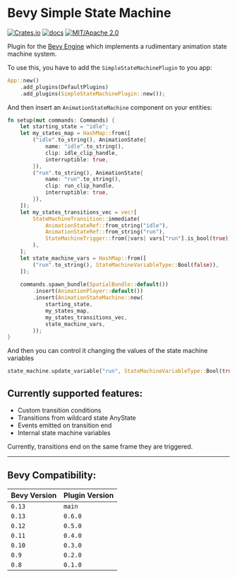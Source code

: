 # Bevy Simple State Machine

[![Crates.io](https://img.shields.io/crates/v/bevy-simple-state-machine)](https://crates.io/crates/bevy-simple-state-machine)
[![docs](https://docs.rs/bevy-simple-state-machine/badge.svg)](https://docs.rs/bevy-simple-state-machine/)
[![MIT/Apache 2.0](https://img.shields.io/badge/license-MIT%2FApache-blue.svg)](./LICENSE)

Plugin for the [Bevy Engine](https://bevyengine.org) which implements
a rudimentary animation state machine system.

To use this, you have to add the `SimpleStateMachinePlugin` to you app:

```rust
App::new()
    .add_plugins(DefaultPlugins)
    .add_plugins(SimpleStateMachinePlugin::new());
```

And then insert an `AnimationStateMachine` component on your entities:

```rust
fn setup(mut commands: Commands) {
    let starting_state = "idle";
    let my_states_map = HashMap::from([
        ("idle".to_string(), AnimationState{
            name: "idle".to_string(),
            clip: idle_clip_handle,
            interruptible: true,
        }),
        ("run".to_string(), AnimationState{
            name: "run".to_string(),
            clip: run_clip_handle,
            interruptible: true,
        }),
    ]);
    let my_states_transitions_vec = vec![
        StateMachineTransition::immediate(
            AnimationStateRef::from_string("idle"),
            AnimationStateRef::from_string("run"),
            StateMachineTrigger::from(|vars| vars["run"].is_bool(true)),
        ),
    ];
    let state_machine_vars = HashMap::from([
        ("run".to_string(), StateMachineVariableType::Bool(false)),    
    ]);
     
    commands.spawn_bundle(SpatialBundle::default())
        .insert(AnimationPlayer::default())
        .insert(AnimationStateMachine::new(
            starting_state,
            my_states_map,
            my_states_transitions_vec,
            state_machine_vars,
        ));
}
```

And then you can control it changing the values of the state machine variables
 
```rust
state_machine.update_variable("run", StateMachineVariableType::Bool(true));
```

## Currently supported features:

 - Custom transition conditions
 - Transitions from wildcard state AnyState
 - Events emitted on transition end
 - Internal state machine variables

Currently, transitions end on the same frame they are triggered.

---
## Bevy Compatibility:

| Bevy Version | Plugin Version       |
|--------------|----------------------|
| `0.13`       | `main`               |
| `0.13`       | `0.6.0`              |
| `0.12`       | `0.5.0`              |
| `0.11`       | `0.4.0`              |
| `0.10`       | `0.3.0`              |
| `0.9`        | `0.2.0`              |
| `0.8`        | `0.1.0`              |
